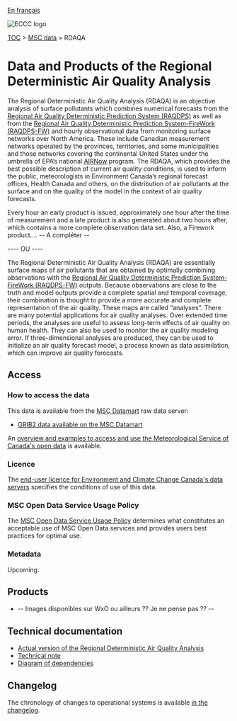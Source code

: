 [En français](readme_rdaqa_fr.md)

![ECCC logo](../../img_eccc-logo.png)

[TOC](../../readme_en.md) > [MSC data](../readme_en.md) > RDAQA

# Data and Products of the Regional Deterministic Air Quality Analysis 

The Regional Deterministic Air Quality Analysis (RDAQA) is an objective analysis of surface pollutants which combines numerical forecasts from the [Regional Air Quality Deterministic Prediction System (RAQDPS)](../nwp_raqdps/readme_raqdps_en.md) as well as from the [Regional Air Quality Deterministic Prediction System-FireWork (RAQDPS-FW)](../nwp_raqdps-fw/readme_raqdps-fw_en.md) and hourly observational data from monitoring surface networks over North America. These include Canadian measurement networks operated by the provinces, territories, and some municipalities and those networks covering the continental United States under the umbrella of EPA’s national [AIRNow](https://www.airnowtech.org/index.cfm?page=login) program. The RDAQA, which provides the best possible description of current air quality conditions, is used to inform the public, meteorologists in Environment Canada’s regional forecast offices, Health Canada and others, on the distribution of air pollutants at the surface and on the quality of the model in the context of air quality forecasts.

Every hour an early product is issued, approximately one hour after the time of measurement and a late product is also generated about two hours after, which contains a more complete observation data set. Also, a Firework product.... -- A compléter --

---- OU ----

The Regional Deterministic Air Quality Analysis (RDAQA) are essentially surface maps of air pollutants that are obtained by optimally combining observations with the [Regional Air Quality Deterministic Prediction System-FireWork (RAQDPS-FW)](../nwp_raqdps-fw/readme_raqdps-fw_en.md) outputs. Because observations are close to the truth and model outputs provide a complete spatial and temporal coverage, their combination is thought to provide a more accurate and complete representation of the air quality.  These maps are called “analyses”.  There are many potential applications for air quality analyses. Over extended time periods, the analyses are useful to assess long-term effects of air quality on human health. They can also be used to monitor the air quality modeling error.  If three-dimensional analyses are produced, they can be used to initialize an air quality forecast model, a process known as data assimilation, which can improve air quality forecasts.

## Access

### How to access the data

This data is available from the [MSC Datamart](../../msc-datamart/readme_en.md) raw data server:

* [GRIB2 data available on the MSC Datamart](readme_rdaqa-datamart_en.md) 

An [overview and examples to access and use the Meteorological Service of Canada's open data](../../usage/readme_en.md) is available. 
### Licence

The [end-user licence for Environment and Climate Change Canada's data servers](../../licence/readme_en.md) specifies the conditions of use of this data.

### MSC Open Data Service Usage Policy

The [MSC Open Data Service Usage Policy](../../usage-policy/readme_en.md) determines what constitutes an acceptable use of MSC Open Data services and provides users best practices for optimal use.

### Metadata

Upcoming.

## Products

*  -- Images disponibles sur WxO ou ailleurs ?? Je ne pense pas ?? --

## Technical documentation

* [Actual version of the Regional Deterministic Air Quality Analysis](https://collaboration.cmc.ec.gc.ca/cmc/cmoi/product_guide/docs/tech_specifications/tech_specifications_RDAQA_e.pdf)
* [Technical note](http://collaboration.cmc.ec.gc.ca/cmc/CMOI/product_guide/docs/tech_notes/technote_rdaqa_e.pdf)
* [Diagram of dependencies](https://collaboration.cmc.ec.gc.ca/cmc/cmos/public_doc/msc-data/nwep-dependency-diagrams/system_RDAQA_FW_en.svg) 

## Changelog

The chronology of changes to operational systems is available [in the changelog](changelog_rdaqa_en.md).

